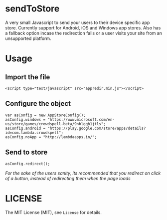 # sendToStore
A very small Javascript to send your users to their device specific app store. Currently support for Android, iOS and Windows app stores. Also has a fallback option incase the redirection fails or a user visits your site from an unsupported platform.

# Usage
## Import the file
```
<script type="text/javascript" src="appredir.min.js"></script>
```
## Configure the object
```
var asConfig = new AppStoreConfig();
asConfig.windows = "https://www.microsoft.com/en-us/store/games/crowdspell-beta/9nblggh1jtls";
asConfig.android = "https://play.google.com/store/apps/details?id=com.lambda.crowdspell";
asConfig.noApp = "http://lambdaapps.in/";
```
## Send to store
```
asConfig.redirect();
```
*For the sake of the users sanity, its recommended that you redirect on click of a button, instead of redirecting them when the page loads*

# LICENSE
The MIT License (MIT), see `License` for details.